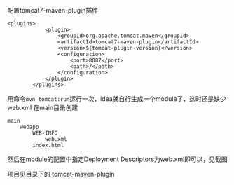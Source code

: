 配置tomcat7-maven-plugin插件
```
<plugins>
            <plugin>
                <groupId>org.apache.tomcat.maven</groupId>
                <artifactId>tomcat7-maven-plugin</artifactId>
                <version>${tomcat-plugin-version}</version>
                <configuration>
                    <port>8087</port>
                    <path>/</path>
                </configuration>
            </plugin>
        </plugins>
```

用命令`mvn tomcat:run`运行一次，idea就自行生成一个module了，这时还是缺少web.xml
在main目录创建
```
main
    webapp
        WEB-INFO
            web.xml
        index.html
```

然后在module的配置中指定Deployment Descriptors为web.xml即可以，见截图

项目见目录下的 tomcat-maven-plugin